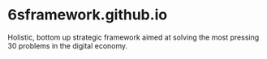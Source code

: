 # 6sframework.github.io
Holistic, bottom up strategic framework aimed at solving the most pressing 30 problems in the digital economy.
